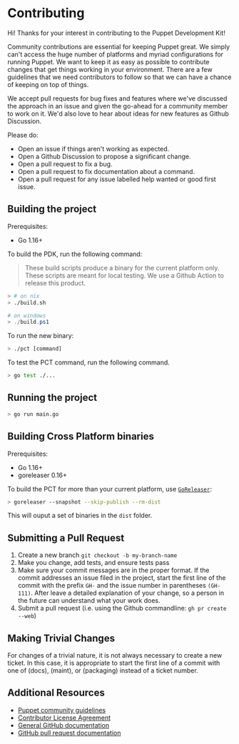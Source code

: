 # Contributing

Hi! Thanks for your interest in contributing to the Puppet Development Kit!

Community contributions are essential for keeping Puppet great. We simply can't access the huge number of platforms and myriad configurations for running Puppet. We want to keep it as easy as possible to contribute changes that get things working in your environment. There are a few guidelines that we need contributors to follow so that we can have a chance of keeping on top of things.

We accept pull requests for bug fixes and features where we've discussed the approach in an issue and given the go-ahead for a community member to work on it. We'd also love to hear about ideas for new features as Github Discussion.

Please do:

- Open an issue if things aren't working as expected.
- Open a Github Discussion to propose a significant change.
- Open a pull request to fix a bug.
- Open a pull request to fix documentation about a command.
- Open a pull request for any issue labelled help wanted or good first issue.

## Building the project

Prerequisites:

- Go 1.16+

To build the PDK, run the following command:

> These build scripts produce a binary for the current platform only. These scripts are meant for local testing. We use a Github Action to release this product.

```bash
> # on nix
> ./build.sh
```

```powershell
# on windows
> ./build.ps1
```

To run the new binary:

```bash
> ./pct [command]
```

To test the PCT command, run the following command.

```bash
> go test ./...
```

## Running the project

```bash
> go run main.go
```

## Building Cross Platform binaries

Prerequisites:

- Go 1.16+
- goreleaser 0.16+

To build the PCT for more than your current platform, use [`GoReleaser`](https://goreleaser.com/quick-start/#dry-run):

```bash
> goreleaser --snapshot --skip-publish --rm-dist
```

This will ouput a set of binaries in the `dist` folder.

## Submitting a Pull Request

1. Create a new branch `git checkout -b my-branch-name`
1. Make you change, add tests, and ensure tests pass
1. Make sure your commit messages are in the proper format. If the commit addresses an issue filed in the project, start the first line of the commit with the prefix `GH-` and the issue number in parentheses `(GH-111)`. After leave a detailed explanation of your change, so a person in the future can understand what your work does.
1. Submit a pull request (i.e. using the Github commandline: `gh pr create --web`)

## Making Trivial Changes

For changes of a trivial nature, it is not always necessary to create a new ticket. In this case, it is appropriate to start the first line of a commit with one of (docs), (maint), or (packaging) instead of a ticket number.

## Additional Resources

* [Puppet community guidelines](https://puppet.com/community/community-guidelines)
* [Contributor License Agreement](http://cla.puppet.com/)
* [General GitHub documentation](https://help.github.com/)
* [GitHub pull request documentation](https://help.github.com/articles/creating-a-pull-request/)

